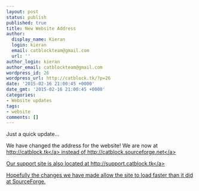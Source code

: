 ```yaml
---
layout: post
status: publish
published: true
title: New Website Address
author:
  display_name: Kieran
  login: kieran
  email: catblockteam@gmail.com
  url: ''
author_login: kieran
author_email: catblockteam@gmail.com
wordpress_id: 26
wordpress_url: http://catblock.tk/?p=26
date: '2015-02-16 21:00:45 +0000'
date_gmt: '2015-02-16 21:00:45 +0000'
categories:
- Website updates
tags:
- website
comments: []
---
```

<p>Just a quick update...</p>
<p>We have changed the address for the website! We are now at <a href="http:&#47;&#47;catblock.tk">http:&#47;&#47;catblock.tk<&#47;a> instead of <a href="http:&#47;&#47;catblock.sourceforge.net">http:&#47;&#47;catblock.sourceforge.net<&#47;a></p>
<p>Our support site is also located at <a href="http:&#47;&#47;support.catblock.tk">http:&#47;&#47;support.catblock.tk<&#47;a></p>
<p>Hopefully the changes we have made allow the site to load faster than it did at SourceForge.</p>
